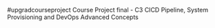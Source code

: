 #upgradcourseproject
Course Project final - C3 CICD Pipeline, System Provisioning and DevOps Advanced Concepts
